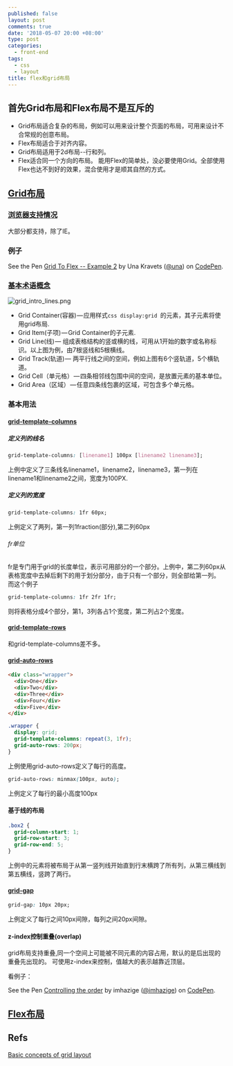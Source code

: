 ```yaml
---
published: false
layout: post
comments: true
date: '2018-05-07 20:00 +08:00'
type: post
categories:
  - front-end
tags:
  - css
  - layout
title: flex和grid布局
---
```

## 首先Grid布局和Flex布局不是互斥的
- Grid布局适合复杂的布局，例如可以用来设计整个页面的布局，可用来设计不合常规的创意布局。
- Flex布局适合于对齐内容。
- Grid布局适用于2d布局--行和列。
- Flex适合同一个方向的布局。
能用Flex的简单处，没必要使用Grid。全部使用Flex也达不到好的效果，混合使用才是顺其自然的方式。

## [Grid布局](https://developer.mozilla.org/en-US/docs/Web/CSS/CSS_Grid_Layout)

### [浏览器支持情况](https://caniuse.com/#feat=css-grid)
大部分都支持，除了IE。

### 例子

<p data-height="265" data-theme-id="0" data-slug-hash="oEXRmV" data-default-tab="css,result" data-user="una" data-embed-version="2" data-pen-title="Grid To Flex -- Example 2" class="codepen">See the Pen <a href="https://codepen.io/una/pen/oEXRmV/">Grid To Flex -- Example 2</a> by Una Kravets (<a href="https://codepen.io/una">@una</a>) on <a href="https://codepen.io">CodePen</a>.</p>
<script async src="https://static.codepen.io/assets/embed/ei.js"></script>

### [基本术语概念](https://developer.mozilla.org/en-US/docs/Web/CSS/CSS_Grid_Layout/Basic_Concepts_of_Grid_Layout)
![grid_intro_lines.png]({{site.baseurl}}/assets/grid_intro_lines.png)

 - Grid Container(容器) — 应用样式```css display:grid ```的元素，其子元素将使用grid布局.
 - Grid Item(子项) — Grid Container的子元素.
 - Grid Line(线) — 组成表格结构的竖或横的线，可用从1开始的数字或名称标识。以上图为例，由7根竖线和5根横线。
 - Grid Track(轨道) — 两平行线之间的空间，例如上图有6个竖轨道，5个横轨道。
 - Grid Cell（单元格） — 四条相邻线包围中间的空间，是放置元素的基本单位。
 - Grid Area（区域） — 任意四条线包裹的区域，可包含多个单元格。

### 基本用法
#### [grid-template-columns](https://developer.mozilla.org/en-US/docs/Web/CSS/grid-template-columns)

##### 定义列的线名
```css
grid-template-columns: [linename1] 100px [linename2 linename3];
```
上例中定义了三条线名linename1，linename2，linename3，第一列在linename1和linename2之间，宽度为100PX.

##### 定义列的宽度
```css
grid-template-columns: 1fr 60px;
```
上例定义了两列，第一列1fraction(部分),第二列60px
###### fr单位
fr是专门用于grid的长度单位，表示可用部分的一个部分。上例中，第二列60px从表格宽度中去掉后剩下的用于划分部分，由于只有一个部分，则全部给第一列。
而这个例子
```css
grid-template-columns: 1fr 2fr 1fr;
```
则将表格分成4个部分，第1，3列各占1个宽度，第二列占2个宽度。

#### [grid-template-rows](https://developer.mozilla.org/en-US/docs/Web/CSS/grid-template-rows)

和grid-template-columns差不多。

#### [grid-auto-rows](https://developer.mozilla.org/en-US/docs/Web/CSS/grid-auto-rows)

```html
<div class="wrapper">
  <div>One</div>
  <div>Two</div>
  <div>Three</div>
  <div>Four</div>
  <div>Five</div>
</div>
```
```css
.wrapper {
  display: grid;
  grid-template-columns: repeat(3, 1fr);
  grid-auto-rows: 200px;
}
```
上例使用grid-auto-rows定义了每行的高度。
```css
grid-auto-rows: minmax(100px, auto);
```
上例定义了每行的最小高度100px

#### 基于线的布局
```css
.box2 { 
  grid-column-start: 1; 
  grid-row-start: 3; 
  grid-row-end: 5; 
}
```
上例中的元素将被布局于从第一竖列线开始直到行末横跨了所有列，从第三横线到第五横线，竖跨了两行。

#### [grid-gap](https://developer.mozilla.org/en-US/docs/Web/CSS/grid-gap)
```css
grid-gap: 10px 20px;
```
上例定义了每行之间10px间隙，每列之间20px间隙。

#### z-index控制重叠(overlap)
grid布局支持重叠,同一个空间上可能被不同元素的内容占用，默认的是后出现的重叠先出现的。
可使用z-index来控制，值越大的表示越靠近顶层。

看例子：
<p data-height="265" data-theme-id="0" data-slug-hash="KRyLLG" data-default-tab="css,result" data-user="imhazige" data-embed-version="2" data-pen-title="Controlling the order" class="codepen">See the Pen <a href="https://codepen.io/imhazige/pen/KRyLLG/">Controlling the order</a> by imhazige (<a href="https://codepen.io/imhazige">@imhazige</a>) on <a href="https://codepen.io">CodePen</a>.</p>
<script async src="https://static.codepen.io/assets/embed/ei.js"></script>

## [Flex布局](https://developer.mozilla.org/en-US/docs/Web/CSS/CSS_Flexible_Box_Layout)



## Refs
[Basic concepts of grid layout](https://developer.mozilla.org/en-US/docs/Web/CSS/CSS_Grid_Layout/Basic_Concepts_of_Grid_Layout)


